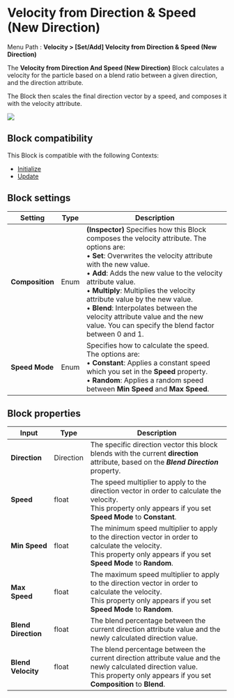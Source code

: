 # Velocity from Direction & Speed (New Direction)

Menu Path : **Velocity > [Set/Add] Velocity from Direction & Speed (New Direction)**

The **Velocity from Direction And Speed (New Direction)** Block calculates a velocity for the particle based on a blend ratio between a given direction, and the direction attribute.

The Block then scales the final direction vector by a speed, and composes it with the velocity attribute.

![](Images/Block-VelocityFromDirectionAndSpeed(NewDirection)Example.gif)

## Block compatibility

This Block is compatible with the following Contexts:

- [Initialize](Context-Initialize.md)
- [Update](Context-Update.md)

## Block settings

| **Setting**     | **Type** | **Description**                                              |
| --------------- | -------- | ------------------------------------------------------------ |
| **Composition** | Enum     | **(Inspector)** Specifies how this Block composes the velocity attribute. The options are:<br/>&#8226; **Set**: Overwrites the velocity attribute with the new value.<br/>&#8226; **Add**: Adds the new value to the velocity attribute value.<br/>&#8226; **Multiply**: Multiplies the velocity attribute value by the new value.<br/>&#8226; **Blend**: Interpolates between the velocity attribute value and the new value. You can specify the blend factor between 0 and 1. |
| **Speed Mode**  | Enum     | Specifies how to calculate the speed. The options are:<br/>&#8226; **Constant**: Applies a constant speed which you set in the **Speed** property.<br/>&#8226; **Random**: Applies a random speed between **Min Speed** and **Max** **Speed**. |

## Block properties

| **Input**           | **Type**  | **Description**                                              |
| ------------------- | --------- | ------------------------------------------------------------ |
| **Direction**       | Direction | The specific direction vector this block blends with the current **direction** attribute, based on the ***Blend Direction*** property. |
| **Speed**           | float     | The speed multiplier to apply to the direction vector in order to calculate the velocity.<br/>This property only appears if you set **Speed Mode** to **Constant**. |
| **Min Speed**       | float     | The minimum speed multiplier to apply to the direction vector in order to calculate the velocity.<br/>This property only appears if you set **Speed Mode** to **Random**. |
| **Max Speed**       | float     | The maximum speed multiplier to apply to the direction vector in order to calculate the velocity.<br/>This property only appears if you set **Speed Mode** to **Random**. |
| **Blend Direction** | float     | The blend percentage between the current direction attribute value and the newly calculated direction value. |
| **Blend Velocity**  | float     | The blend percentage between the current direction attribute value and the newly calculated direction value.<br/>This property only appears if you set **Composition** to **Blend**. |